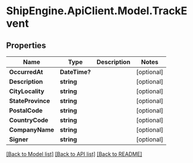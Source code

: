 # ShipEngine.ApiClient.Model.TrackEvent
## Properties

Name | Type | Description | Notes
------------ | ------------- | ------------- | -------------
**OccurredAt** | **DateTime?** |  | [optional] 
**Description** | **string** |  | [optional] 
**CityLocality** | **string** |  | [optional] 
**StateProvince** | **string** |  | [optional] 
**PostalCode** | **string** |  | [optional] 
**CountryCode** | **string** |  | [optional] 
**CompanyName** | **string** |  | [optional] 
**Signer** | **string** |  | [optional] 

[[Back to Model list]](../README.md#documentation-for-models) [[Back to API list]](../README.md#documentation-for-api-endpoints) [[Back to README]](../README.md)

